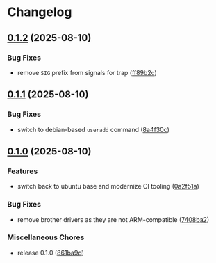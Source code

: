 # Changelog

## [0.1.2](https://github.com/axolotlcloud/cups-avahi-airprint/compare/v0.1.1...v0.1.2) (2025-08-10)


### Bug Fixes

* remove `SIG` prefix from signals for trap ([ff89b2c](https://github.com/axolotlcloud/cups-avahi-airprint/commit/ff89b2ceefbf715c8c014528266a9e3874136768))

## [0.1.1](https://github.com/axolotlcloud/cups-avahi-airprint/compare/v0.1.0...v0.1.1) (2025-08-10)


### Bug Fixes

* switch to debian-based `useradd` command ([8a4f30c](https://github.com/axolotlcloud/cups-avahi-airprint/commit/8a4f30c7233f4e846bfed6faad040d329db517ed))

## [0.1.0](https://github.com/axolotlcloud/cups-avahi-airprint/compare/v0.1.0...v0.1.0) (2025-08-10)


### Features

* switch back to ubuntu base and modernize CI tooling ([0a2f51a](https://github.com/axolotlcloud/cups-avahi-airprint/commit/0a2f51a8c31bd1c1706bdc41dd1ab5259578a645))


### Bug Fixes

* remove brother drivers as they are not ARM-compatible ([7408ba2](https://github.com/axolotlcloud/cups-avahi-airprint/commit/7408ba213e8789b7dfe252c657b5191942834b1e))


### Miscellaneous Chores

* release 0.1.0 ([861ba9d](https://github.com/axolotlcloud/cups-avahi-airprint/commit/861ba9dce5f2c45a71b5e3b1ba9733f93222de31))
